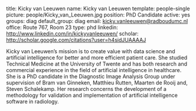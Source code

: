 title: Kicky van Leeuwen
name: Kicky van Leeuwen
template: people-single
picture: people/Kicky_van_Leeuwen.jpg
position: PhD Candidate
active: yes
groups: diag
default_group: diag
email: kicky.vanleeuwen@radboudumc.nl
office: Route 767, Room 23
type: phd
linkedin: http://www.linkedin.com/in/kickyvanleeuwen/
scholar: http://scholar.google.com/citations?user=h4sidJUAAAAJ

Kicky van Leeuwen’s mission is to create value with data science and artificial intelligence for better and more efficient patient care. She studied Technical Medicine at the University of Twente and has both research and commercial experience in the field of artificial intelligence in healthcare. She is a PhD candidate in the Diagnostic Image Analysis Group under supervision of Bram van Ginneken, Matthieu Rutten, Maarten de Rooij and, Steven Schalekamp. Her research concerns the development of a methodology for validation and implementation of artificial intelligence software in radiology. 
